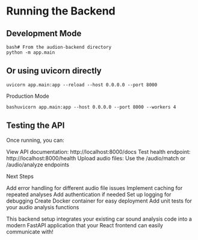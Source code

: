 # Running the Backend
## Development Mode
```
bash# From the audion-backend directory
python -m app.main
```

## Or using uvicorn directly
```
uvicorn app.main:app --reload --host 0.0.0.0 --port 8000
```
Production Mode
```
bashuvicorn app.main:app --host 0.0.0.0 --port 8000 --workers 4
```
## Testing the API
Once running, you can:

View API documentation: http://localhost:8000/docs
Test health endpoint: http://localhost:8000/health
Upload audio files: Use the /audio/match or /audio/analyze endpoints

Next Steps

Add error handling for different audio file issues
Implement caching for repeated analyses
Add authentication if needed
Set up logging for debugging
Create Docker container for easy deployment
Add unit tests for your audio analysis functions

This backend setup integrates your existing car sound analysis code into a modern FastAPI application that your React frontend can easily communicate with!